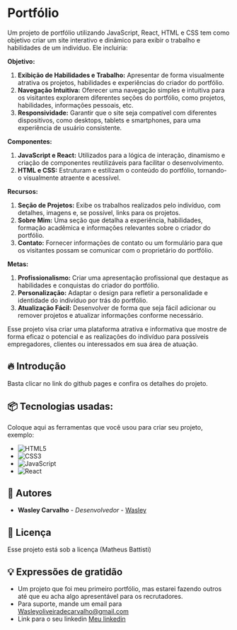 # Portfólio

Um projeto de portfólio utilizando JavaScript, React, HTML e CSS tem como objetivo criar um site interativo e dinâmico para exibir o trabalho e habilidades de um indivíduo. Ele incluiria:

**Objetivo:**

1. **Exibição de Habilidades e Trabalho:** Apresentar de forma visualmente atrativa os projetos, habilidades e experiências do criador do portfólio.
2. **Navegação Intuitiva:** Oferecer uma navegação simples e intuitiva para os visitantes explorarem diferentes seções do portfólio, como projetos, habilidades, informações pessoais, etc.
3. **Responsividade:** Garantir que o site seja compatível com diferentes dispositivos, como desktops, tablets e smartphones, para uma experiência de usuário consistente.

**Componentes:**

1. **JavaScript e React:** Utilizados para a lógica de interação, dinamismo e criação de componentes reutilizáveis para facilitar o desenvolvimento.
2. **HTML e CSS:** Estruturam e estilizam o conteúdo do portfólio, tornando-o visualmente atraente e acessível.

**Recursos:**

1. **Seção de Projetos:** Exibe os trabalhos realizados pelo indivíduo, com detalhes, imagens e, se possível, links para os projetos.
2. **Sobre Mim:** Uma seção que detalha a experiência, habilidades, formação acadêmica e informações relevantes sobre o criador do portfólio.
3. **Contato:** Fornecer informações de contato ou um formulário para que os visitantes possam se comunicar com o proprietário do portfólio.

**Metas:**

1. **Profissionalismo:** Criar uma apresentação profissional que destaque as habilidades e conquistas do criador do portfólio.
2. **Personalização:** Adaptar o design para refletir a personalidade e identidade do indivíduo por trás do portfólio.
3. **Atualização Fácil:** Desenvolver de forma que seja fácil adicionar ou remover projetos e atualizar informações conforme necessário.

Esse projeto visa criar uma plataforma atrativa e informativa que mostre de forma eficaz o potencial e as realizações do indivíduo para possíveis empregadores, clientes ou interessados em sua área de atuação.

## 🔥 Introdução

Basta clicar no link do github pages e confira os detalhes do projeto.

## 📦 Tecnologias usadas:

Coloque aqui as ferramentas que você usou para criar seu projeto, exemplo:

* ![HTML5](https://img.shields.io/badge/html5-%23E34F26.svg?style=for-the-badge&logo=html5&logoColor=white)
* ![CSS3](https://img.shields.io/badge/css3-%231572B6.svg?style=for-the-badge&logo=css3&logoColor=white)
* ![JavaScript](https://img.shields.io/badge/javascript-%23323330.svg?style=for-the-badge&logo=javascript&logoColor=%23F7DF1E)
* ![React](https://img.shields.io/badge/react-%2320232a.svg?style=for-the-badge&logo=react&logoColor=%2361DAFB)

## 👷 Autores

* **Wasley Carvalho** - *Desenvolvedor* - [Wasley](https://github.com/wasleyfps)


## 📄 Licença

Esse projeto está sob a licença (Matheus Battisti)

## 💡 Expressões de gratidão

* Um projeto que foi meu primeiro portfólio, mas estarei fazendo outros até que eu acha algo apresentável para os recrutadores.
* Para suporte, mande um email para Wasleyoliveiradecarvalho@gmail.com
* Link para o seu linkedin [Meu linkedin](https://www.linkedin.com/in/wasleyfps/)
